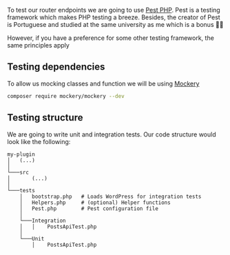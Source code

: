 To test our router endpoints we are going to use [Pest PHP](https://pestphp.com/). Pest is a testing framework which makes PHP testing
a breeze. Besides, the creator of Pest is Portuguese and studied at the same university as me which is a bonus 🌟😂

However, if you have a preference for some other testing framework, the same principles apply

## Testing dependencies

To allow us mocking classes and function we will be using [Mockery](https://github.com/mockery/mockery)

```bash
composer require mockery/mockery --dev
```

## Testing structure

We are going to write unit and integration tests. Our code structure would look like the following:

```text
my-plugin
│   (...)
│
└───src
│       (...)
│
└───tests
    │   bootstrap.php   # Loads WordPress for integration tests
    │   Helpers.php     # (optional) Helper functions
    │   Pest.php        # Pest configuration file
    │
    └───Integration
    │   │    PostsApiTest.php
    │
    └───Unit
        │    PostsApiTest.php
```
